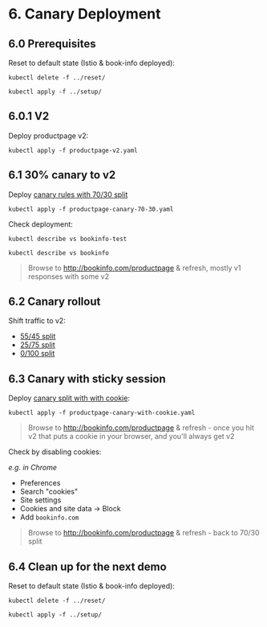 # 6. Canary Deployment

## 6.0 Prerequisites

Reset to default state (Istio & book-info deployed):

```
kubectl delete -f ../reset/
```
```
kubectl apply -f ../setup/
```

## 6.0.1 V2

Deploy productpage v2:
```
kubectl apply -f productpage-v2.yaml
```

## 6.1 30% canary to v2

Deploy [canary rules with 70/30 split](productpage-canary-70-30.yaml)

```
kubectl apply -f productpage-canary-70-30.yaml
```

Check deployment:

```
kubectl describe vs bookinfo-test

kubectl describe vs bookinfo
```

> Browse to http://bookinfo.com/productpage & refresh, mostly v1 responses with some v2

## 6.2 Canary rollout

Shift traffic to v2:

- [55/45 split](productpage-canary-55-45.yaml)
- [25/75 split](productpage-canary-25-75.yaml)
- [0/100 split](productpage-canary-0-100.yaml)

## 6.3 Canary with sticky session

Deploy [canary split with with cookie](productpage-canary-with-cookie.yaml):

```
kubectl apply -f productpage-canary-with-cookie.yaml
```

> Browse to http://bookinfo.com/productpage & refresh - once you hit v2 that puts a cookie in your browser, and you'll always get v2

Check by disabling cookies:

_e.g. in Chrome_
- Preferences
- Search "cookies"
- Site settings
- Cookies and site data -> Block
- Add `bookinfo.com`

> Browse to http://bookinfo.com/productpage & refresh - back to 70/30 split

## 6.4 Clean up for the next demo

Reset to default state (Istio & book-info deployed):

```
kubectl delete -f ../reset/
```
```
kubectl apply -f ../setup/
```